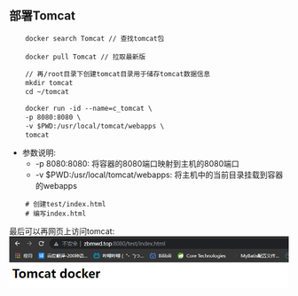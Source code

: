 ## 部署Tomcat

```shell
    docker search Tomcat // 查找tomcat包

    docker pull Tomcat // 拉取最新版
```

```shell
    // 再/root目录下创建tomcat目录用于储存tomcat数据信息
    mkdir tomcat
    cd ~/tomcat
```

```shell
    docker run -id --name=c_tomcat \
    -p 8080:8080 \
    -v $PWD:/usr/local/tomcat/webapps \
    tomcat
```

* 参数说明:
  * -p 8080:8080: 将容器的8080端口映射到主机的8080端口
  * -v $PWD:/usr/local/tomcat/webapps: 将主机中的当前目录挂载到容器的webapps

```shell
    # 创建test/index.html
    # 编写index.html
```
最后可以再网页上访问tomcat:
![](img/tomcat的访问.jpg)